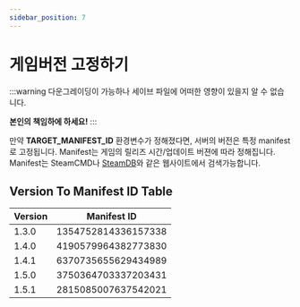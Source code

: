 ```yaml
---
sidebar_position: 7
---
```


# 게임버전 고정하기

:::warning
다운그레이딩이 가능하나 세이브 파일에 어떠한 영향이 있을지 알 수 없습니다.

**본인의 책임하에 하세요!**
:::

만약 **TARGET_MANIFEST_ID** 환경변수가 정해졌다면, 서버의 버전은 특정 manifest로 고정됩니다.
Manifest는 게임의 릴리즈 시간/업데이트 버젼에 따라 정해집니다. 
Manifest는 SteamCMD나 [SteamDB](https://steamdb.info/depot/2394012/manifests/)와 같은 웹사이트에서 검색가능합니다.

## Version To Manifest ID Table

| Version | Manifest ID          |
|---------|----------------------|
| 1.3.0   | 1354752814336157338  |
| 1.4.0   | 4190579964382773830  |
| 1.4.1   | 6370735655629434989  |
| 1.5.0   | 3750364703337203431  |
| 1.5.1   | 2815085007637542021  |
